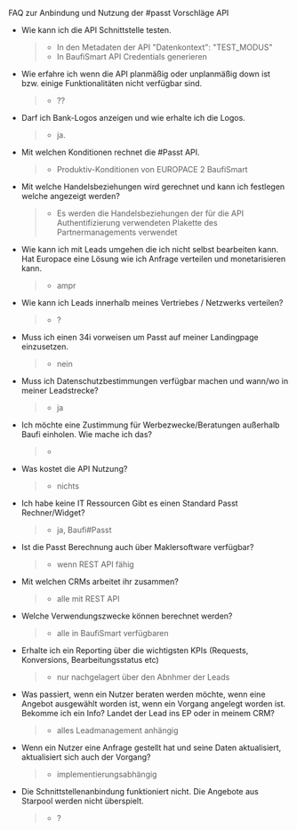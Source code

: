 FAQ zur Anbindung und Nutzung der #passt Vorschläge API

- Wie kann ich die API Schnittstelle testen.
   >- In den Metadaten der API "Datenkontext": "TEST_MODUS"
   >- In BaufiSmart API Credentials generieren

- Wie erfahre ich wenn die API planmäßig oder unplanmäßig down ist bzw. einige Funktionalitäten nicht verfügbar sind. 
   >- ?? 
   
- Darf ich Bank-Logos anzeigen und wie erhalte ich die Logos.
   >- ja.
- Mit welchen Konditionen rechnet die #Passt API.
   >- Produktiv-Konditionen von EUROPACE 2 BaufiSmart

- Mit welche Handelsbeziehungen wird gerechnet und kann ich festlegen welche angezeigt werden?
   >- Es werden die Handelsbeziehungen der für die API Authentifizierung verwendeten Plakette des Partnermanagements verwendet

- Wie kann ich mit Leads umgehen die ich nicht selbst bearbeiten kann. Hat Europace eine Lösung wie ich Anfrage verteilen und monetarisieren kann.
   >- ampr

- Wie kann ich Leads innerhalb meines Vertriebes / Netzwerks verteilen?
   >- ?

- Muss ich einen 34i vorweisen um Passt auf meiner Landingpage einzusetzen.
   >- nein

- Muss ich Datenschutzbestimmungen verfügbar machen und wann/wo in meiner Leadstrecke?
   >- ja

- Ich möchte eine Zustimmung für Werbezwecke/Beratungen außerhalb Baufi einholen. Wie mache ich das?
   >-

- Was kostet die API Nutzung?
   >- nichts

- Ich habe keine IT Ressourcen Gibt es einen Standard Passt Rechner/Widget?
   >- ja, Baufi#Passt

- Ist die Passt Berechnung auch über Maklersoftware verfügbar?
   >- wenn REST API fähig

- Mit welchen CRMs arbeitet ihr zusammen?
   >- alle mit REST API
   
- Welche Verwendungszwecke können berechnet werden?
   >- alle in BaufiSmart verfügbaren

- Erhalte ich ein Reporting über die wichtigsten KPIs (Requests, Konversions, Bearbeitungsstatus etc)
   >- nur nachgelagert über den Abnhmer der Leads

- Was passiert, wenn ein Nutzer beraten werden möchte, wenn eine Angebot ausgewählt worden ist, wenn ein Vorgang angelegt worden ist. Bekomme ich ein Info? Landet der Lead ins EP oder in meinem CRM?
   >- alles Leadmanagement anhängig

- Wenn ein Nutzer eine Anfrage gestellt hat und seine Daten aktualisiert, aktualisiert sich auch der Vorgang?
   >- implementierungsabhängig
 
- Die Schnittstellenanbindung funktioniert nicht. Die Angebote aus Starpool werden nicht überspielt.
   >- ?
